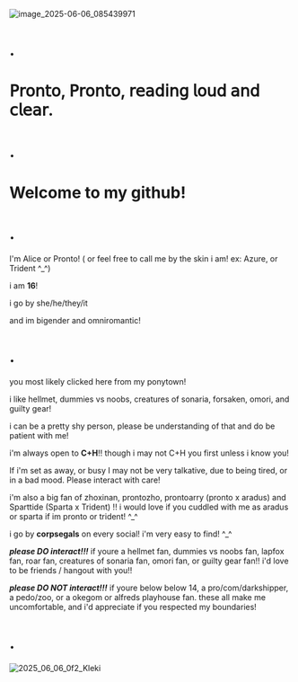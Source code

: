 ![image_2025-06-06_085439971](https://github.com/user-attachments/assets/faa9d68f-6c29-45cc-99a2-b2fe0270f6a2)

# .

# 𝖯𝗋𝗈𝗇𝗍𝗈, 𝖯𝗋𝗈𝗇𝗍𝗈, 𝗋𝖾𝖺𝖽𝗂𝗇𝗀 𝗅𝗈𝗎𝖽 𝖺𝗇𝖽 𝖼𝗅𝖾𝖺𝗋.

# .
 
# Welcome to my github!

# .

I'm Alice or Pronto! ( or feel free to call me by the skin i am! ex: Azure, or Trident ^_^) 

i am **16**! 

i go by she/he/they/it

and im bigender and omniromantic!

# .
you most likely clicked here from my ponytown! 

i like hellmet, dummies vs noobs, creatures of sonaria, forsaken, omori, and guilty gear!

i can be a pretty shy person, please be understanding of that and do be patient with me!

i'm always open to **C+H**!! though i may not C+H you first unless i know you!

If i'm set as away, or busy I may not be very talkative, due to being tired, or in a bad mood. Please interact with care! 

i'm also a big fan of  zhoxinan, prontozho, prontoarry (pronto x aradus) and Sparttide (Sparta x Trident) !! 
i would love if you cuddled with me as aradus or sparta if im pronto or trident! ^_^

i go by **corpsegals** on every social! i'm very easy to find! ^_^

***please DO interact!!!*** if youre a hellmet fan, dummies vs noobs fan, lapfox fan, roar fan, creatures of sonaria fan, omori fan, or guilty gear fan!!
i'd love to be friends / hangout with you!!

***please DO NOT interact!!!*** if youre below below 14, a pro/com/darkshipper, a pedo/zoo, or a okegom or alfreds playhouse fan.
these all make me uncomfortable, and i'd appreciate if you respected my boundaries!

# .

![2025_06_06_0f2_Kleki](https://github.com/user-attachments/assets/5f0f0be5-8f72-4ad2-a6ee-50acf30804df)

